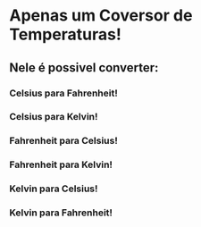 # Apenas um Coversor de Temperaturas!
## Nele é possivel converter:
### Celsius para Fahrenheit!
### Celsius para Kelvin!
### Fahrenheit para Celsius!
### Fahrenheit para Kelvin!
### Kelvin para Celsius!
### Kelvin para Fahrenheit!
